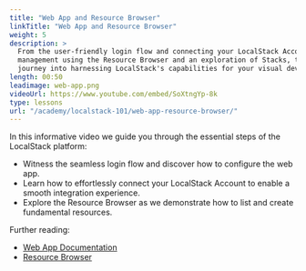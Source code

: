 ```yaml
---
title: "Web App and Resource Browser"
linkTitle: "Web App and Resource Browser"
weight: 5
description: >
  From the user-friendly login flow and connecting your LocalStack Account to efficient resource 
  management using the Resource Browser and an exploration of Stacks, this guide provides a seamless
  journey into harnessing LocalStack's capabilities for your visual development needs.
length: 00:50
leadimage: web-app.png
videoUrl: https://www.youtube.com/embed/SoXtngYp-8k
type: lessons
url: "/academy/localstack-101/web-app-resource-browser/"
---
```


In this informative video we guide you through the essential steps of the LocalStack platform:

- Witness the seamless login flow and discover how to configure the web app.
- Learn how to effortlessly connect your LocalStack Account to enable a smooth integration experience.
- Explore the Resource Browser as we demonstrate how to list and create fundamental resources.

Further reading:

- [Web App Documentation](https://docs.localstack.cloud/user-guide/web-application/)
- [Resource Browser](https://docs.localstack.cloud/user-guide/web-application/resource-browser/)